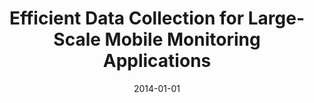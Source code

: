 ---
title: "Efficient Data Collection for Large-Scale Mobile Monitoring Applications"
collection: publications
permalink: /publication/2014-01-01-Efficient-Data-Collection-for-Large-Scale-Mobile-Monitoring-Applications
pubtype: journal
date: 2014-01-01
venue: 'IEEE Transactions on Parallel and Distributed Systems'
authors:  Haiying Shen,  Ze Li,  Lei Yu,  Chenxi Qiu
citation: ' Haiying Shen,  Ze Li,  Lei Yu,  Chenxi Qiu, &quot;Efficient Data Collection for Large-Scale Mobile Monitoring Applications.&quot; IEEE Transactions on Parallel and Distributed Systems, 2014.'
---